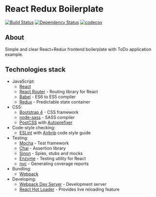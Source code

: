 React Redux Boilerplate
===

[![Build Status](https://travis-ci.org/elemus/react-redux-boilerplate.svg)](https://travis-ci.org/elemus/react-redux-boilerplate)
[![Dependency Status](https://david-dm.org/elemus/react-redux-boilerplate.svg)](https://david-dm.org/elemus/react-redux-boilerplate)
[![codecov](https://codecov.io/gh/elemus/react-redux-boilerplate/branch/master/graph/badge.svg)](https://codecov.io/gh/elemus/react-redux-boilerplate)

## About

Simple and clear React+Redux frontend boilerplate with ToDo application example.

## Technologies stack

* JavaScript:
    - [React](https://facebook.github.io/react/)
    - [React Router](https://github.com/reactjs/react-router) - Routing library for React
    - [Babel](http://babeljs.io) - ES6 to ES5 compiler
    - [Redux](http://redux.js.org/) - Predictable state container
* CSS:
    - [Bootstrap 4](https://v4-alpha.getbootstrap.com/) - CSS framework
    - [node-sass](https://github.com/sass/node-sass) - SASS compiler
    - [PostCSS](https://github.com/postcss/postcss) with [Autoprefixer](https://github.com/postcss/autoprefixer)
* Code-style checking:
    - [ESLint](http://eslint.org) with [Airbnb](https://github.com/airbnb/javascript) code style guide
* Testing:
    - [Mocha](https://mochajs.org/) - Test framework
    - [Chai](http://chaijs.com/) - Assertion library
    - [Sinon](http://sinonjs.org/) - Spies, stubs and mocks
    - [Enzyme](http://airbnb.io/enzyme/index.html) - Testing utility for React
    - [nyc](https://github.com/istanbuljs/nyc) - Generating coverage reports
* Bundling:
    - [Webpack](https://webpack.github.io/)
* Developing:
    - [Webpack Dev Server](http://webpack.github.io) - Development server
    - [React Hot Loader](https://github.com/gaearon/react-hot-loader) - Provides live reloading feature
